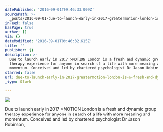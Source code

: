```yaml
---
datePublished: '2016-09-01T09:46:33.009Z'
sourcePath: >-
  _posts/2016-09-01-due-to-launch-early-in-2017-greatermotion-london-is-a-fresh-and-dy.md
inFeed: false
hasPage: true
author: []
via: {}
dateModified: '2016-09-01T09:46:32.615Z'
title: ''
publisher: {}
description: >-
  Due to launch early in 2017 >MOTION London is a fresh and dynamic group
  therapy experience for anyone in search of a life with more meaning and
  momentum. Conceived and led by chartered psychologist Dr Jason Robinson,
starred: false
url: due-to-launch-early-in-2017-greatermotion-london-is-a-fresh-and-dy/index.html
_type: Blurb

---
```

![](https://the-grid-user-content.s3-us-west-2.amazonaws.com/ada17f23-dab9-4eeb-bbb1-75558dab2d22.jpg)

Due to launch early in 2017 \>MOTION London is a fresh and dynamic group therapy experience for anyone in search of a life with more meaning and momentum. Conceived and led by chartered psychologist Dr Jason Robinson,